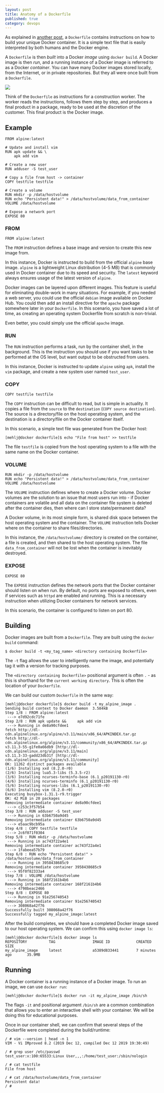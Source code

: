 ```yaml
---
layout: post
title: Anatomy of a Dockerfile
published: true
category: devops
---
```


As explained in [another post](https://mehlj.github.io/Docker/), a `Dockerfile` contains instructions on how to build 
your unique Docker container. It is a simple text file that is easily interpreted by both humans and the Docker engine. 

A `Dockerfile` is then _built_ into a Docker _image_ using `docker build`. A Docker image is then _run_, and a running
instance of a Docker image is referred to as a Docker _container_. You can have many Docker images stored locally, 
from the Internet, or in private repositories. But they all were once built from a `Dockerfile`. 

![](/images/dockerfile_diag.png)

Think of the `Dockerfile` as instructions for a construction worker. The worker reads the instructions, 
follows them step by step, and produces a final product in a package, ready to be used at the discretion of the 
customer. This final product is the Docker image.

## Example
```
FROM alpine:latest

# Update and install vim
RUN apk update && \
    apk add vim

# Create a new user
RUN adduser -S test_user

# Copy a file from host -> container
COPY testfile testfile

# Create a volume
RUN mkdir -p /data/hostvolume
RUN echo "Persistent data!" > /data/hostvolume/data_from_container
VOLUME /data/hostvolume

# Expose a network port
EXPOSE 80
```

### FROM
```
FROM alpine:latest
```
The `FROM` instruction defines a base image and version to create this new image from. 

In this instance, Docker is instructed to build from the official `alpine` base image. `alpine` is a lightweight Linux 
distribution (4-5 MB) that is commonly used in Docker container due to its speed and security. The `latest` keyword always ensures 
usage of the latest version of `alpine`.   

Docker images can be layered upon different images. This feature is useful for eliminating double-work in many situations. For example, if you needed a web server, you could use the official `debian` image available on Docker Hub. You could then add an install directive for the `apache` package somewhere later in your `Dockerfile`. In this scenario, you have saved a lot of time, as creating an operating system Dockerfile from scratch is non-trivial. 

Even better, you could simply use the official `apache` image.

### RUN
The `RUN` instruction performs a task, run by the container shell, in the background. This is the instruction
you should use if you want tasks to be performed at the OS level, but want output to be obstructed from users.

In this instance, Docker is instructed to update `alpine` using `apk`, install the `vim` package, and 
create a new system user named `test_user`. 

### COPY
```
COPY testfile testfile
```
The `COPY` instruction can be difficult to read, but is simple in actuality. It copies a file from the `source` 
to the `destination` (`COPY source destination`). The source is a directory/file on the host operating system, and the 
destination is a directory/file on the Docker container itself.

In this scenario, a simple text file was generated from the Docker host:
```
[mehlj@docker dockerfile]$ echo "File from host" >> testfile
```

The file `testfile` is copied from the host operating system to a file with the same name on the Docker container.

### VOLUME
```
RUN mkdir -p /data/hostvolume
RUN echo "Persistent data!" > /data/hostvolume/data_from_container
VOLUME /data/hostvolume
```
The `VOLUME` instruction defines where to create a Docker volume. Docker volumes are the solution to an issue that 
most users run into - if Docker containers are volatile and all data on the container file system is deleted 
after the container dies, then where can I store state/permanent data?
 
A Docker volume, in its most simple form, is shared disk space between the host operating system and the container.
The `VOLUME` instruction tells Docker where on the container to share files/directories. 

In this instance, the `/data/hostvolume/` directory is created on the container, a file is created, 
and then shared to the host operating system. The file `data_from_container` will not be lost when the container
is inevitably destroyed. 

### EXPOSE
```
EXPOSE 80
```
The `EXPOSE` instruction defines the network ports that the Docker container should listen on when run. By default, no
ports are exposed to others, even if services such as `httpd` are enabled and running. This is a necessary instruction
when utilizing Docker containers for network services.

In this scenario, the container is configured to listen on port 80.

## Building
Docker images are built from a `Dockerfile`. They are built using the `docker build` command:
```
$ docker build -t <my_tag_name> <directory containing Dockerfile>  
```
The `-t` flag allows the user to intelligently name the image, and potentially tag it with a version for tracking 
purposes.

The `<directory containing Dockerfile>` positional argument is often `.` - as this is shorthand for the `current
working directory`. This is often the location of your `Dockerfile`.

We can build our custom `Dockerfile` in the same way:

```
[mehlj@docker dockerfile]$ docker build -t my_alpine_image .
Sending build context to Docker daemon  3.584kB
Step 1/8 : FROM alpine:latest
 ---> e7d92cdc71fe
Step 2/8 : RUN apk update &&     apk add vim
 ---> Running in de8a90cfdee1
fetch http://dl-cdn.alpinelinux.org/alpine/v3.11/main/x86_64/APKINDEX.tar.gz
fetch http://dl-cdn.alpinelinux.org/alpine/v3.11/community/x86_64/APKINDEX.tar.gz
v3.11.3-55-g1fe0a66db9 [http://dl-cdn.alpinelinux.org/alpine/v3.11/main]
v3.11.3-33-gadd23db31f [http://dl-cdn.alpinelinux.org/alpine/v3.11/community]
OK: 11262 distinct packages available
(1/6) Installing xxd (8.2.0-r0)
(2/6) Installing lua5.3-libs (5.3.5-r2)
(3/6) Installing ncurses-terminfo-base (6.1_p20191130-r0)
(4/6) Installing ncurses-terminfo (6.1_p20191130-r0)
(5/6) Installing ncurses-libs (6.1_p20191130-r0)
(6/6) Installing vim (8.2.0-r0)
Executing busybox-1.31.1-r9.trigger
OK: 42 MiB in 20 packages
Removing intermediate container de8a90cfdee1
 ---> c253c3f57b54
Step 3/8 : RUN adduser -S test_user
 ---> Running in 63b6750a9d45
Removing intermediate container 63b6750a9d45
 ---> e5aac9bcb95a
Step 4/8 : COPY testfile testfile
 ---> 2c6f071f0304
Step 5/8 : RUN mkdir -p /data/hostvolume
 ---> Running in ac743f22a4e1
Removing intermediate container ac743f22a4e1
 ---> 1fabeea57b79
Step 6/8 : RUN echo "Persistent data!" > /data/hostvolume/data_from_container
 ---> Running in 3958438685c9
Removing intermediate container 3958438685c9
 ---> 95f0f82333a4
Step 7/8 : VOLUME /data/hostvolume
 ---> Running in 168f2161b4b6
Removing intermediate container 168f2161b4b6
 ---> 4798beac2466
Step 8/8 : EXPOSE 80
 ---> Running in 91e256740543
Removing intermediate container 91e256740543
 ---> 308068a42f76
Successfully built 308068a42f76
Successfully tagged my_alpine_image:latest
```
After the build completes, we should have a completed Docker image saved to our host operating system.
We can confirm this using `docker image ls`:
```
[mehlj@docker dockerfile]$ docker image ls
REPOSITORY          TAG                 IMAGE ID            CREATED             SIZE
my_alpine_image     latest              a5389d833441        7 minutes ago       35.9MB
```

## Running
A Docker container is a running instance of a Docker image. To run an image, we can use `docker run`:
```
[mehlj@docker dockerfile]$ docker run -it my_alpine_image /bin/sh                                                                                                                                                                                                                        
```
The flags `-it` and positional argument `/bin/sh` are a common combination that allows you to enter an interactive
shell with your container. We will be doing this for educational purposes. 

Once in our container shell, we can confirm that several steps of the Dockerfile were completed during the 
build/runtime:
```
/ # vim --version | head -n 1
VIM - Vi IMproved 8.2 (2019 Dec 12, compiled Dec 12 2019 19:30:49)
```
```
/ # grep user /etc/passwd
test_user:x:100:65533:Linux User,,,:/home/test_user:/sbin/nologin
```
```
/ # cat testfile 
File from host
```

```
/ # cat /data/hostvolume/data_from_container 
Persistent data!
/ # 
```